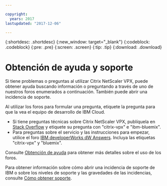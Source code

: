 ```yaml
---

copyright:
  years: 2017
lastupdated: "2017-12-06"

---
```


{:shortdesc: .shortdesc}
{:new_window: target="_blank"}
{:codeblock: .codeblock}
{:pre: .pre}
{:screen: .screen}
{:tip: .tip}
{:download: .download}

# Obtención de ayuda y soporte

Si tiene problemas o preguntas al utilizar Citrix NetScaler VPX, puede obtener ayuda buscando información o preguntando a través de uno de nuestros foros enumerados a continuación. También puede abrir una incidencia de soporte. 

Al utilizar los foros para formular una pregunta, etiquete la pregunta para que la vea el equipo de desarrollo de IBM Cloud. 

* Si tiene preguntas técnicas sobre Citrix NetScaler VPX, publíquela en [Stack Overflow](https://stackoverflow.com/search?q=citrix-vpx+ibm-bluemix) y etiquete su pregunta con "citrix-vpx" e "ibm-bluemix".
* Para preguntas sobre el servicio y las instrucciones para empezar, utilice el foro [IBM
developerWorks dW Answers](https://developer.ibm.com/answers/topics/citrix-vpx.html?smartspace=bluemix). Incluya las etiquetas "citrix-vpx" y "bluemix".

Consulte [Obtención de ayuda](https://console.bluemix.net/docs/support/index.html#getting-help) para obtener más detalles sobre el uso de los foros.

Para obtener información sobre cómo abrir una incidencia de soporte de IBM o sobre los niveles de soporte y las gravedades de las incidencias, consulte [Cómo obtener soporte](https://console.bluemix.net/docs/support/index.html#contacting-support).
